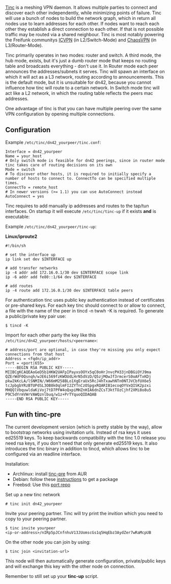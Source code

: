 [Tinc](http://www.tinc-vpn.org/) is a meshing VPN daemon. It allows multiple parties to connect and discover each other independently, while minimizing points of failure. Tinc will use a bunch of nodes to build the network graph, which in return all nodes use to learn addresses for each other. If nodes want to reach each other they establish a direct connection to each other. If that is not possible traffic may be routed via a shared neighbour. Tinc is most notably powering the Freifunk communitys [ICVPN](https://github.com/freifunk/icvpn) (in L2/Switch-Mode) and [ChaosVPN](http://wiki.hamburg.ccc.de/ChaosVPN) (in L3/Router-Mode).

Tinc primarily operates in two modes: router and switch. A third mode, the hub mode, exists, but it's just a dumb router mode that keeps no routing table and broadcasts everything - don't use it.
In Router mode each peer announces the addresses/subnets it serves. Tinc will spawn an interface on which it will act as a L3 network, routing according to announcements. This is the default mode, but it is unsuitable for dn42, because you cannot influence how tinc will route to a certain network. In Switch mode tinc will act like a L2 network, in which the routing table reflects the peers mac addresses.

One advantage of tinc is that you can have multiple peering over the same VPN configuration by opening multiple connections.


## Configuration

Example `/etc/tinc/dn42_yourpeer/tinc.conf`:

```
Interface = dn42_yourpeer
Name = your_host
# Only switch mode is feasible for dn42 peerings, since in router mode tinc takes care of routing decisions on its own
Mode = switch
# To discover other hosts, it is required to initially specify a number of hosts to connect to. ConnectTo can be specified multiple times.
ConnectTo = remote_host
# In newer versions (>= 1.1) you can use AutoConnect instead
AutoConnect = yes
```

Tinc requires to add manually ip addresses and routes to the tap/tun interfaces. On startup it will execute `/etc/tinc/tinc-up` if it exists **and** is executable:

Example `/etc/tinc/dn42_yourpeer/tinc-up`:

**Linux/iproute2**
```
#!/bin/sh

# set the interface up
ip link set dev $INTERFACE up

# add transfer networks
ip -4 addr add 172.16.0.1/30 dev $INTERFACE scope link
ip -6 addr add fe80::1/64 dev $INTERFACE

# add routes
ip -4 route add 172.16.0.1/30 dev $INTERFACE table peers
```

For authentication tinc uses public key authentication instead of certificates or pre-shared keys.
For each key tinc should connect to or allow to connect, a file with the name of the peer in tincd -n twwh -K
is required. To generate a public/private key pair use:

```
$ tincd -K
```

Import for each other party the key like this `/etc/tinc/dn42_yourpeer/hosts/<peername>`:

```
# address/port are optional, in case they're missing you only expect connections from that host
Address = <fqdn/ip_addr>
Port = <port|655>
-----BEGIN RSA PUBLIC KEY-----
MIIBCgKCAQEAoGeD5b1HKW2UAFpIPayxsOOYx5qC0oHrJnvcPH33jnDBGiOYJ9ma
QZErWdF0Qsnqh/wJE6i569fzKWOUdLHrN5dVzD/Q5zjMOwJf3rmcerS0oAFTxKDj
pkw2kKcLA/lSNMIN//W66mM258BLo1XgEraUx5RcJ4hTxawhNTn0NTJVCbfUX6e5
tcJpbgbYRzBTUPdSL3OB8k0qlmFI2ZYTnCzOSpgxRQARIB1ecoqOYVxQISK2pzxi
MHQQlVbquwldaKiVoj7tD7PFW4oQxpiMHZnHIA6dnZCsT3ktTOzCjhf2XMi8o8u5
P9C5dYrmVWrVAWQznlbuq/w1z+PrTYquoQIDAQAB
-----END RSA PUBLIC KEY-----
```

## Fun with tinc-pre

The current development version (which is pretty stable by the way), allow to bootstrap networks using invitation urls. Instead of rsa keys it uses ed25519 keys. To keep backwards compatibility with the tinc 1.0 release you need rsa keys, if you don't need that only generate ed25519 keys. It also introduces the tinc binary in addition to tincd, which allows tinc to be configured via an readline interface.

Installation:
* Archlinux: install [tinc-pre](https://aur.archlinux.org/packages/tinc-pre) from AUR
* Debian: follow these [instructions](https://gist.github.com/mweinelt/efff4fb7eba1ee41ef2d) to get a package
* Freebsd: Use this [port repo](https://github.com/Mic92/ports/tree/master/security/tinc)

Set up a new tinc network
```
# tinc init dn42_yourpeer
```

Invite your peering partner. Tinc will try print the invition which you need to copy to your peering partner.
```
$ tinc invite yourpeer
<ip-or-address>/nIRp5pJCnfnhuV13JUomscGs1q5HqEbz3AydZer7wRaMcpUB
```

On the other node you can join by using:

```
$ tinc join <invitation-url>
```

This node will then automatically generate configuration, private/public keys and will exchange this key with the other node on connection.

Remember to still set up your **tinc-up** script.